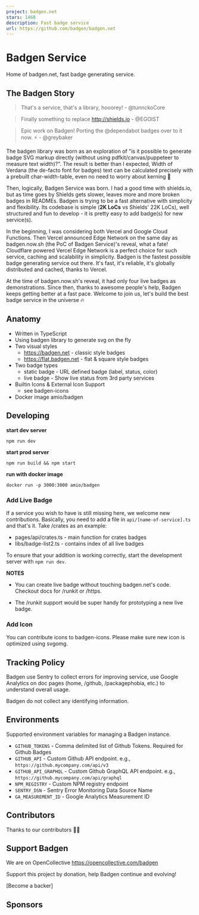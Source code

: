```yaml
---
project: badgen.net
stars: 1468
description: Fast badge service
url: https://github.com/badgen/badgen.net
---
```


Badgen Service
==============

Home of badgen.net, fast badge generating service.

The Badgen Story
----------------

> That's a service, that's a library, hooorey! - @tunnckoCore

> Finally something to replace http://shields.io - @EGOIST

> Epic work on Badgen! Porting the @dependabot badges over to it now. ⚡️ - @greybaker

The badgen library was born as an exploration of "is it possible to generate badge SVG markup directly (without using pdfkit/canvas/puppeteer to measure text width)?". The result is better than I expected, Width of Verdana (the de-facto font for badges) text can be calculated precisely with a prebuilt char-width-table, even no need to worry about kerning 🤯

Then, logically, Badgen Service was born. I had a good time with shields.io, but as time goes by Shields gets slower, leaves more and more broken badges in READMEs. Badgen is trying to be a fast alternative with simplicity and flexibility. Its codebase is simple (**2K LoCs** vs Shields' 22K LoCs), well structured and fun to develop - it is pretty easy to add badge(s) for new service(s).

In the beginning, I was considering both Vercel and Google Cloud Functions. Then Vercel announced Edge Network on the same day as badgen.now.sh (the PoC of Badgen Service)'s reveal, what a fate! Cloudflare powered Vercel Edge Network is a perfect choice for such service, caching and scalability in simplicity. Badgen is the fastest possible badge generating service out there. It's fast, it's reliable, it's globally distributed and cached, thanks to Vercel.

At the time of badgen.now.sh's reveal, it had only four live badges as demonstrations. Since then, thanks to awesome people's help, Badgen keeps getting better at a fast pace. Welcome to join us, let's build the best badge service in the universe 🔥

Anatomy
-------

-   Written in TypeScript
-   Using badgen library to generate svg on the fly
-   Two visual styles
    -   https://badgen.net - classic style badges
    -   https://flat.badgen.net - flat & square style badges
-   Two badge types
    -   static badge - URL defined badge (label, status, color)
    -   live badge - Show live status from 3rd party services
-   Builtin Icons & External Icon Support
    -   see badgen-icons
-   Docker image amio/badgen

Developing
----------

**start dev server**

```
npm run dev
```

**start prod server**

```
npm run build && npm start
```

**run with docker image**

```
docker run -p 3000:3000 amio/badgen
```

### Add Live Badge

If a service you wish to have is still missing here, we welcome new contributions. Basically, you need to add a file in `api/[name-of-service].ts` and that's it. Take /crates as an example:

-   pages/api/crates.ts - main function for crates badges
-   libs/badge-list2.ts - contains index of all live badges

To ensure that your addition is working correctly, start the development server with `npm run dev`.

**NOTES**

-   You can create live badge without touching badgen.net's code. Checkout docs for /runkit or /https.
    
-   The /runkit support would be super handy for prototyping a new live badge.
    

### Add Icon

You can contribute icons to badgen-icons. Please make sure new icon is optimized using svgomg.

Tracking Policy
---------------

Badgen use Sentry to collect errors for improving service, use Google Analytics on doc pages (home, /github, /packagephobia, etc.) to understand overall usage.

Badgen do not collect any identifying information.

Environments
------------

Supported environment variables for managing a Badgen instance.

-   `GITHUB_TOKENS` - Comma delimited list of Github Tokens. Required for Github Badges
-   `GITHUB_API` - Custom Github API endpoint. e.g., `https://github.mycompany.com/api/v3`
-   `GITHUB_API_GRAPHQL` - Custom Github GraphQL API endpoint. e.g., `https://github.mycompany.com/api/graphql`
-   `NPM_REGISTRY` - Custom NPM registry endpoint
-   `SENTRY_DSN` - Sentry Error Monitoring Data Source Name
-   `GA_MEASUREMENT_ID` - Google Analytics Measurement ID

Contributors
------------

Thanks to our contributors 🎉👏

Support Badgen
--------------

We are on OpenCollective https://opencollective.com/badgen

Support this project by donation, help Badgen continue and evolving!

\[Become a backer\]

Sponsors
--------
